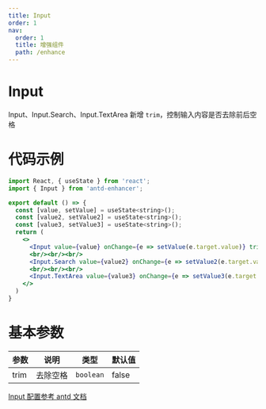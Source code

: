 ```yaml
---
title: Input
order: 1
nav:
  order: 1
  title: 增强组件
  path: /enhance
---
```


# Input

Input、Input.Search、Input.TextArea 新增 `trim`，控制输入内容是否去除前后空格

# 代码示例

```jsx
import React, { useState } from 'react';
import { Input } from 'antd-enhancer';

export default () => {
  const [value, setValue] = useState<string>();
  const [value2, setValue2] = useState<string>();
  const [value3, setValue3] = useState<string>();
  return (
    <>
      <Input value={value} onChange={e => setValue(e.target.value)} trim />
      <br/><br/><br/>
      <Input.Search value={value2} onChange={e => setValue2(e.target.value)} trim />
      <br/><br/><br/>
      <Input.TextArea value={value3} onChange={e => setValue3(e.target.value)} trim />
    </>
  )
}
```

# 基本参数

| 参数 | 说明     | 类型      | 默认值 |
| ---- | -------- | --------- | ------ |
| trim | 去除空格 | `boolean` | false  |

[Input 配置参考 antd 文档](https://ant-design.antgroup.com/components/input-cn#api)
